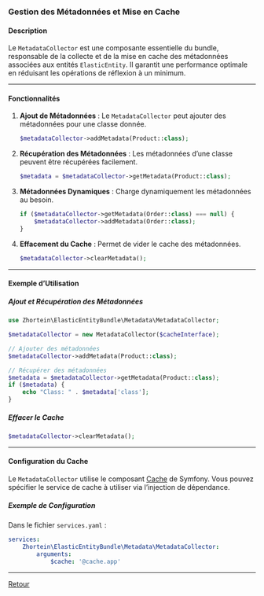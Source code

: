 ### Gestion des Métadonnées et Mise en Cache

#### Description
Le `MetadataCollector` est une composante essentielle du bundle, responsable de la collecte et de la mise en cache des métadonnées associées aux entités `ElasticEntity`. Il garantit une performance optimale en réduisant les opérations de réflexion à un minimum.

---

#### Fonctionnalités

1. **Ajout de Métadonnées** : Le `MetadataCollector` peut ajouter des métadonnées pour une classe donnée.
   ```php
   $metadataCollector->addMetadata(Product::class);
   ```

2. **Récupération des Métadonnées** : Les métadonnées d’une classe peuvent être récupérées facilement.
   ```php
   $metadata = $metadataCollector->getMetadata(Product::class);
   ```

3. **Métadonnées Dynamiques** : Charge dynamiquement les métadonnées au besoin.
   ```php
   if ($metadataCollector->getMetadata(Order::class) === null) {
       $metadataCollector->addMetadata(Order::class);
   }
   ```

4. **Effacement du Cache** : Permet de vider le cache des métadonnées.
   ```php
   $metadataCollector->clearMetadata();
   ```

---

#### Exemple d’Utilisation

##### Ajout et Récupération des Métadonnées

```php
use Zhortein\ElasticEntityBundle\Metadata\MetadataCollector;

$metadataCollector = new MetadataCollector($cacheInterface);

// Ajouter des métadonnées
$metadataCollector->addMetadata(Product::class);

// Récupérer des métadonnées
$metadata = $metadataCollector->getMetadata(Product::class);
if ($metadata) {
    echo "Class: " . $metadata['class'];
}
```

##### Effacer le Cache

```php
$metadataCollector->clearMetadata();
```

---

#### Configuration du Cache

Le `MetadataCollector` utilise le composant [Cache](https://symfony.com/doc/current/components/cache.html) de Symfony. Vous pouvez spécifier le service de cache à utiliser via l’injection de dépendance.

##### Exemple de Configuration

Dans le fichier `services.yaml` :

```yaml
services:
    Zhortein\ElasticEntityBundle\Metadata\MetadataCollector:
        arguments:
            $cache: '@cache.app'
```

--- 

[Retour](./FEATURES_DOCUMENTATION.md)